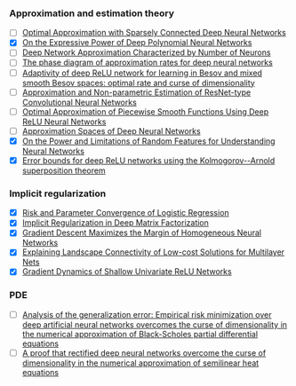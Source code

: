 ### Approximation and estimation theory 
- [ ] [Optimal Approximation with Sparsely Connected Deep Neural Networks](https://arxiv.org/abs/1705.01714)
- [x] [On the Expressive Power of Deep Polynomial Neural Networks](https://arxiv.org/pdf/1905.12207.pdf)
- [ ] [Deep Network Approximation Characterized by Number of Neurons](https://arxiv.org/pdf/1906.05497v1.pdf)
- [ ] [The phase diagram of approximation rates for deep neural networks](https://arxiv.org/pdf/1906.09477v1.pdf)
- [ ] [Adaptivity of deep ReLU network for learning in Besov and mixed smooth Besov spaces: optimal rate and curse of dimensionality](https://openreview.net/forum?id=H1ebTsActm)
- [ ] [Approximation and Non-parametric Estimation of ResNet-type Convolutional Neural Networks](https://arxiv.org/abs/1903.10047)
- [ ] [Optimal Approximation of Piecewise Smooth Functions Using Deep ReLU Neural Networks](https://arxiv.org/pdf/1709.05289v4.pdf)
- [ ] [Approximation Spaces of Deep Neural Networks](https://arxiv.org/pdf/1905.01208v2.pdf)
- [x] [On the Power and Limitations of Random Features for Understanding Neural Networks](https://arxiv.org/abs/1904.00687)
- [x] [Error bounds for deep ReLU networks using the Kolmogorov--Arnold superposition theorem](https://arxiv.org/abs/1906.11945)

### Implicit regularization
- [x] [Risk and Parameter Convergence of Logistic Regression](https://arxiv.org/abs/1803.07300)
- [x] [Implicit Regularization in Deep Matrix Factorization](https://arxiv.org/pdf/1905.13655.pdf)
- [x] [Gradient Descent Maximizes the Margin of Homogeneous Neural Networks](https://arxiv.org/pdf/1906.05890.pdf)
- [x] [Explaining Landscape Connectivity of Low-cost Solutions for Multilayer Nets](https://arxiv.org/abs/1906.06247v1)
- [x] [Gradient Dynamics of Shallow Univariate ReLU Networks](https://arxiv.org/abs/1906.07842)

### PDE 
- [ ] [Analysis of the generalization error: Empirical risk minimization over deep artificial neural networks overcomes the curse of dimensionality in the numerical approximation of Black-Scholes partial differential equations](https://arxiv.org/abs/1809.03062)
- [ ] [A proof that rectified deep neural networks overcome the curse of dimensionality in the numerical approximation of semilinear heat equations](https://arxiv.org/abs/1901.10854)
